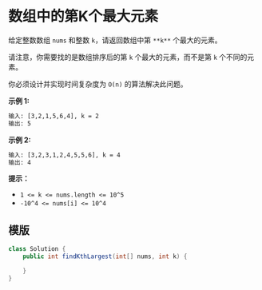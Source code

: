 # 数组中的第K个最大元素

给定整数数组 `nums` 和整数 `k`，请返回数组中第 `**k**` 个最大的元素。

请注意，你需要找的是数组排序后的第 `k` 个最大的元素，而不是第 `k` 个不同的元素。

你必须设计并实现时间复杂度为 `O(n)` 的算法解决此问题。

**示例 1:**

```txt
输入: [3,2,1,5,6,4], k = 2
输出: 5
```

**示例 2:**

```txt
输入: [3,2,3,1,2,4,5,5,6], k = 4
输出: 4
```
  
**提示：**

- `1 <= k <= nums.length <= 10^5`
- `-10^4 <= nums[i] <= 10^4`

## 模版

```java
class Solution {
    public int findKthLargest(int[] nums, int k) {

    }
}
```
